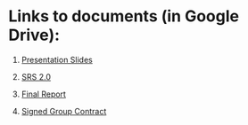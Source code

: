# Links to documents (in Google Drive):

1. [Presentation Slides](https://docs.google.com/presentation/d/1-oRXH3sbnUZtRpwn0w3S-U-apR8z5KGP5BW4FAz_iQY/edit?usp=sharing)

2. [SRS 2.0](https://docs.google.com/document/d/1OM-q7Nc9V7KDe4Ho0mwFJIw7PFdyMcLTdSKwDn7vyVU/edit?usp=sharing)

3. [Final Report](https://docs.google.com/document/d/1Eb84LBkzvEEEmiuXFvPRKz9dkqGTtW1PSKTc5Sncrok/edit?usp=sharing)

4. [Signed Group Contract](https://drive.google.com/file/d/1ZQSvE0ex8EMZCPDxsaTCJ1HR2siYb3Ob/view?usp=sharing)
